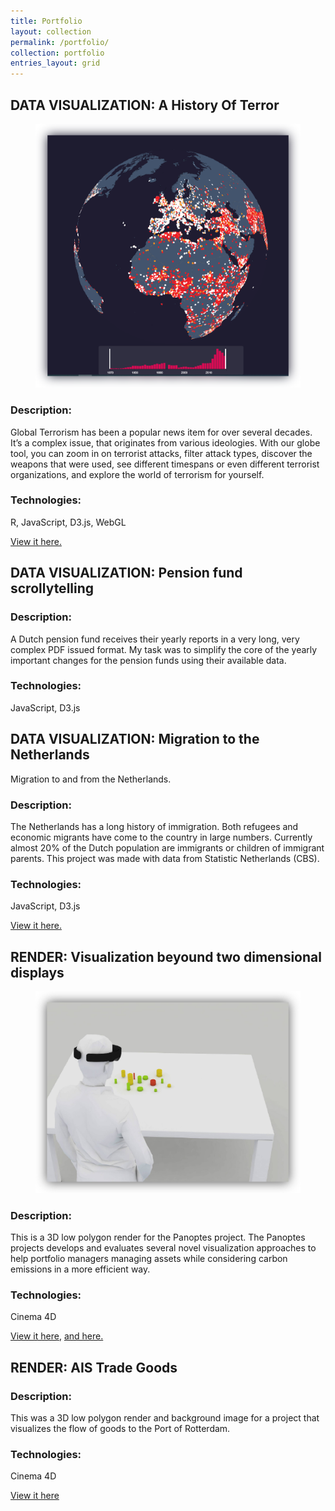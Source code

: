 ```yaml
---
title: Portfolio
layout: collection
permalink: /portfolio/
collection: portfolio
entries_layout: grid
---
```



## DATA VISUALIZATION: A History Of Terror
<figure>
	<img src="/assets/images/portfolio/aHistoryOfTerror.png">
	<!-- <figcaption>Figcaption for this image.</figcaption> -->
</figure>

### Description: 
Global Terrorism has been a popular news item for over several decades. It’s a complex issue, that originates from various ideologies. With our globe tool, you can zoom in on terrorist attacks, filter attack types, discover the weapons that were used, see different timespans or even different terrorist organizations, and explore the world of terrorism for yourself.

### Technologies:
R, JavaScript, D3.js, WebGL

[View it here.](http://www.hdilab.com/terror/globe.html)




## DATA VISUALIZATION: Pension fund scrollytelling

### Description: 
A Dutch pension fund receives their yearly reports in a very long, very complex PDF issued format. My task was to simplify the core of the yearly important changes for the pension funds using their available data.

### Technologies:
JavaScript, D3.js



## DATA VISUALIZATION: Migration to the Netherlands
Migration to and from the Netherlands.

### Description: 
The Netherlands has a long history of immigration. Both refugees and economic migrants have come to the country in large numbers. Currently almost 20% of the Dutch population are immigrants or children of immigrant parents. This project was made with data from Statistic Netherlands (CBS).

### Technologies:
JavaScript, D3.js



[View it here.](https://digital-banana.github.io/Migration/)

## RENDER: Visualization beyound two dimensional displays
<figure>
	<img src="/assets/images/portfolio/hololensRender.png">
	<!-- <figcaption>Figcaption for this image.</figcaption> -->
</figure>

### Description: 
This is a 3D low polygon render for the Panoptes project. The Panoptes projects develops and evaluates several novel visualization approaches to help portfolio managers managing assets while considering carbon emissions in a more efficient way.

### Technologies:
Cinema 4D



[View it here](https://www.artstation.com/artwork/GAwQd), [and here.](http://hdilab.com/portfolio/hololens-visualization-beyound-two-dimensional-displays/)

## RENDER: AIS Trade Goods

### Description: 
This was a 3D low polygon render and background image for a project that visualizes the flow of goods to the Port of Rotterdam.

### Technologies:
Cinema 4D

[View it here](https://www.artstation.com/artwork/raQkG)


